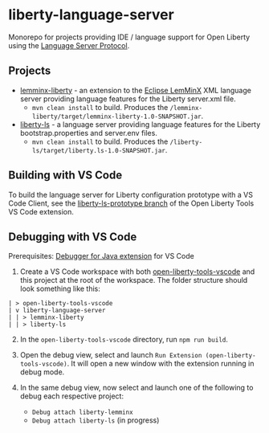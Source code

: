 # liberty-language-server

Monorepo for projects providing IDE / language support for Open Liberty using the [Language Server Protocol](https://microsoft.github.io/language-server-protocol/).

## Projects

* [lemminx-liberty](./lemminx-liberty) - an extension to the [Eclipse LemMinX](https://github.com/eclipse/lemminx) XML language server providing language features for the Liberty server.xml file.
    * `mvn clean install` to build. Produces the `/lemminx-liberty/target/lemminx-liberty-1.0-SNAPSHOT.jar`.
* [liberty-ls](./liberty-ls) - a language server providing language features for the Liberty bootstrap.properties and server.env files.
    * `mvn clean install` to build. Produces the `/liberty-ls/target/liberty.ls-1.0-SNAPSHOT.jar`.

## Building with VS Code

To build the language server for Liberty configuration prototype with a VS Code Client, see the [liberty-ls-prototype branch](https://github.com/OpenLiberty/open-liberty-tools-vscode/tree/liberty-ls-prototype) of the Open Liberty Tools VS Code extension.

## Debugging with VS Code

Prerequisites: [Debugger for Java extension](https://marketplace.visualstudio.com/items?itemName=vscjava.vscode-java-debug) for VS Code

1. Create a VS Code workspace with both [open-liberty-tools-vscode](https://github.com/OpenLiberty/open-liberty-tools-vscode) and this project at the root of the workspace. The folder structure should look something like this:
```
| > open-liberty-tools-vscode
| v liberty-language-server
| | > lemminx-liberty
| | > liberty-ls
```

2. In the `open-liberty-tools-vscode` directory, run `npm run build`.

3. Open the debug view, select and launch `Run Extension (open-liberty-tools-vscode)`. It will open a new window with the extension running in debug mode.

4. In the same debug view, now select and launch one of the following to debug each respective project:
    * `Debug attach liberty-lemminx`
    * `Debug attach liberty-ls` (in progress)
